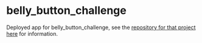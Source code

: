# belly_button_challenge

Deployed app for belly_button_challenge, see the [repository for that project here](https://github.com/m-janssens-boop/belly_button_challenge.git) for information.
